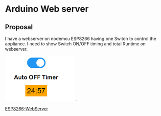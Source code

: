 # Arduino Web server

## Proposal
I have a webserver on nodemcu ESP8266 having one Switch to control the appliance. I need to show Switch ON/OFF timing and total Runtime on webserver.

![Output required](data/output_example.png "local webpage").

[ESP8266-WebServer](https://github.com/esp8266/Arduino/tree/master/libraries/ESP8266WebServer)